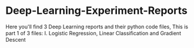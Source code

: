 # Deep-Learning-Experiment-Reports
Here you'll find 3 Deep Learning reports and their python code files, 
This is part 1 of 3 files:
I.	Logistic Regression, Linear Classiﬁcation and Gradient Descent
